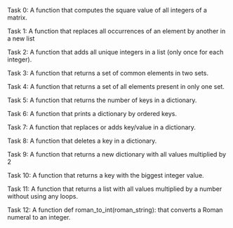 Task 0: A function that computes the square value of all integers of a matrix.

Task 1: A function that replaces all occurrences of an element by another in a new list

Task 2: A function that adds all unique integers in a list (only once for each integer).

Task 3: A function that returns a set of common elements in two sets.

Task 4: A function that returns a set of all elements present in only one set.

Task 5: A function that returns the number of keys in a dictionary.

Task 6: A function that prints a dictionary by ordered keys.

Task 7: A function that replaces or adds key/value in a dictionary.

Task 8: A function that deletes a key in a dictionary.

Task 9: A function that returns a new dictionary with all values multiplied by 2

Task 10: A function that returns a key with the biggest integer value.

Task 11: A function that returns a list with all values multiplied by a number without using any loops.

Task 12: A function def roman_to_int(roman_string): that converts a Roman numeral to an integer.

